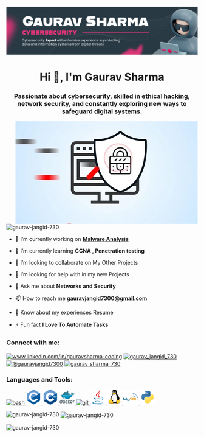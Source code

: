 ![logo](Banner.png)
<h1 align="center">Hi 👋, I'm Gaurav Sharma</h1>
<h3 align="center">Passionate about cybersecurity, skilled in ethical hacking, network security, and constantly exploring new ways to safeguard digital systems.</h3>
<img align="right" src="giphy.webp">
<p align="left"> <img src="https://komarev.com/ghpvc/?username=gaurav-jangid-730&label=Profile%20views&color=0e75b6&style=flat" alt="gaurav-jangid-730" /> </p>

- 🔭 I’m currently working on [**Malware Analysis**](https://github.com/Gaurav-Jangid-730/Malware_Analysis_Lab.git)

- 🌱 I’m currently learning **CCNA , Penetration testing**

- 👯 I’m looking to collaborate on My Other Projects

- 🤝 I’m looking for help with in my new Projects

- 💬 Ask me about **Networks and Security**

- 📫 How to reach me **gauravjangid7300@gmail.com**

- 📄 Know about my experiences Resume

- ⚡ Fun fact **I Love To Automate Tasks**

<h3 align="left">Connect with me:</h3>
<p align="left">
<a href="https://linkedin.com/in/www.linkedin.com/in/gauravsharma-coding" target="blank"><img align="center" src="https://raw.githubusercontent.com/rahuldkjain/github-profile-readme-generator/master/src/images/icons/Social/linked-in-alt.svg" alt="www.linkedin.com/in/gauravsharma-coding" height="30" width="40" /></a>
<a href="https://instagram.com/gaurav_jangid_730" target="blank"><img align="center" src="https://raw.githubusercontent.com/rahuldkjain/github-profile-readme-generator/master/src/images/icons/Social/instagram.svg" alt="gaurav_jangid_730" height="30" width="40" /></a>
<a href="https://www.hackerrank.com/@gauravjangid7300" target="blank"><img align="center" src="https://raw.githubusercontent.com/rahuldkjain/github-profile-readme-generator/master/src/images/icons/Social/hackerrank.svg" alt="@gauravjangid7300" height="30" width="40" /></a>
<a href="https://www.leetcode.com/gaurav_sharma_730" target="blank"><img align="center" src="https://raw.githubusercontent.com/rahuldkjain/github-profile-readme-generator/master/src/images/icons/Social/leet-code.svg" alt="gaurav_sharma_730" height="30" width="40" /></a>
</p>

<h3 align="left">Languages and Tools:</h3>
<p align="left"> <a href="https://www.gnu.org/software/bash/" target="_blank" rel="noreferrer"> <img src="https://www.vectorlogo.zone/logos/gnu_bash/gnu_bash-icon.svg" alt="bash" width="40" height="40"/> </a> <a href="https://www.cprogramming.com/" target="_blank" rel="noreferrer"> <img src="https://raw.githubusercontent.com/devicons/devicon/master/icons/c/c-original.svg" alt="c" width="40" height="40"/> </a> <a href="https://www.w3schools.com/cpp/" target="_blank" rel="noreferrer"> <img src="https://raw.githubusercontent.com/devicons/devicon/master/icons/cplusplus/cplusplus-original.svg" alt="cplusplus" width="40" height="40"/> </a> <a href="https://www.docker.com/" target="_blank" rel="noreferrer"> <img src="https://raw.githubusercontent.com/devicons/devicon/master/icons/docker/docker-original-wordmark.svg" alt="docker" width="40" height="40"/> </a> <a href="https://git-scm.com/" target="_blank" rel="noreferrer"> <img src="https://www.vectorlogo.zone/logos/git-scm/git-scm-icon.svg" alt="git" width="40" height="40"/> </a> <a href="https://www.java.com" target="_blank" rel="noreferrer"> <img src="https://raw.githubusercontent.com/devicons/devicon/master/icons/java/java-original.svg" alt="java" width="40" height="40"/> </a> <a href="https://www.linux.org/" target="_blank" rel="noreferrer"> <img src="https://raw.githubusercontent.com/devicons/devicon/master/icons/linux/linux-original.svg" alt="linux" width="40" height="40"/> </a> <a href="https://www.mysql.com/" target="_blank" rel="noreferrer"> <img src="https://raw.githubusercontent.com/devicons/devicon/master/icons/mysql/mysql-original-wordmark.svg" alt="mysql" width="40" height="40"/> </a> <a href="https://www.python.org" target="_blank" rel="noreferrer"> <img src="https://raw.githubusercontent.com/devicons/devicon/master/icons/python/python-original.svg" alt="python" width="40" height="40"/> </a> </p>

<p><img align="left" src="https://github-readme-stats.vercel.app/api/top-langs?username=gaurav-jangid-730&show_icons=true&locale=en&layout=compact" alt="gaurav-jangid-730" /></p>

<p>&nbsp;<img align="center" src="https://github-readme-stats.vercel.app/api?username=gaurav-jangid-730&show_icons=true&locale=en" alt="gaurav-jangid-730" /></p>

<p><img align="center" src="https://github-readme-streak-stats.herokuapp.com/?user=gaurav-jangid-730&" alt="gaurav-jangid-730" /></p>
